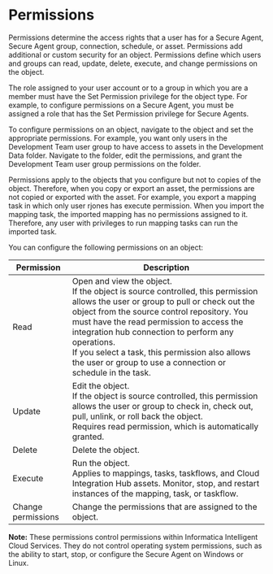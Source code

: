 # Permissions

Permissions determine the access rights that a user has for a Secure Agent, Secure Agent group, connection, schedule, or asset. Permissions add additional or custom security for an object. Permissions define which users and groups can read, update, delete, execute, and change permissions on the object.

The role assigned to your user account or to a group in which you are a member must have the Set Permission privilege for the object type. For example, to configure permissions on a Secure Agent, you must be assigned a role that has the Set Permission privilege for Secure Agents.

To configure permissions on an object, navigate to the object and set the appropriate permissions. For example, you want only users in the Development Team user group to have access to assets in the Development Data folder. Navigate to the folder, edit the permissions, and grant the Development Team user group permissions on the folder.

Permissions apply to the objects that you configure but not to copies of the object. Therefore, when you copy or export an asset, the permissions are not copied or exported with the asset. For example, you export a mapping task in which only user rjones has execute permission. When you import the mapping task, the imported mapping has no permissions assigned to it. Therefore, any user with privileges to run mapping tasks can run the imported task.

You can configure the following permissions on an object:

| Permission | Description |
| --- | --- |
| Read | Open and view the object.<br>If the object is source controlled, this permission allows the user or group to pull or check out the object from the source control repository. You must have the read permission to access the integration hub connection to perform any operations.<br>If you select a task, this permission also allows the user or group to use a connection or schedule in the task. |
| Update | Edit the object.<br>If the object is source controlled, this permission allows the user or group to check in, check out, pull, unlink, or roll back the object.<br>Requires read permission, which is automatically granted. |
| Delete | Delete the object. |
| Execute | Run the object.<br>Applies to mappings, tasks, taskflows, and Cloud Integration Hub assets. Monitor, stop, and restart instances of the mapping, task, or taskflow. |
| Change permissions | Change the permissions that are assigned to the object. |

**Note:** These permissions control permissions within Informatica Intelligent Cloud Services. They do not control operating system permissions, such as the ability to start, stop, or configure the Secure Agent on Windows or Linux.
